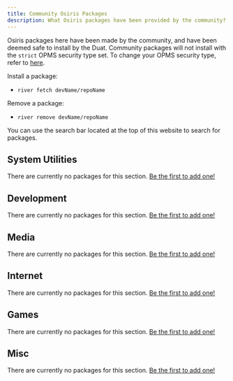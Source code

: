 ```yaml
---
title: Community Osiris Packages
description: What Osiris packages have been provided by the community?
---
```


Osiris packages here have been made by the community, and have been deemed safe to install by the Duat.
Community packages will not install with the `strict` OPMS security type set.
To change your OPMS security type, refer to [here](https://github.com/the-duat.github.io/river/configuration).

Install a package:
- `river fetch devName/repoName`

Remove a package:
- `river remove devName/repoName`

You can use the search bar located at the top of this website to search for packages.


## System Utilities

There are currently no packages for this section. [Be the first to add one!](https://the-duat.github.io/repo/submit/)


## Development

There are currently no packages for this section. [Be the first to add one!](https://the-duat.github.io/repo/submit/)


## Media

There are currently no packages for this section. [Be the first to add one!](https://the-duat.github.io/repo/submit/)


## Internet

There are currently no packages for this section. [Be the first to add one!](https://the-duat.github.io/repo/submit/)


## Games

There are currently no packages for this section. [Be the first to add one!](https://the-duat.github.io/repo/submit/)


## Misc

There are currently no packages for this section. [Be the first to add one!](https://the-duat.github.io/repo/submit/)
